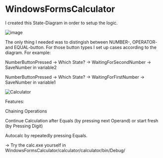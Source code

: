 # WindowsFormsCalculator

I created this State-Diagram in order to setup the logic.

![image](https://user-images.githubusercontent.com/29587190/141699720-d3924b0c-aa97-4898-821f-8b0ca70bf03b.png)





The only thing I needed was to distingish between NUMBER-, OPERATOR- and EQUAL-button. For those button types I set up cases according to the diagram.
For example:

NumberButtonPressed -> Which State? -> WaitingForSecondNumber -> SaveNumber in variable2

NumberButtonPressed -> Which State? ->  WaitingForFirstNumber -> SaveNumber in variable1



![Calculator](https://user-images.githubusercontent.com/29587190/141697909-0cb36415-3928-4f7b-b94c-1c9dd5196e79.PNG)



Features:

Chaining Operations

Continue Calculation after Equals (by pressing next Operand) or start fresh (by Pressing Digit)

Autocalc by repeatedly pressing Equals.

-> Try the calc.exe yourself in WindowsFormsCalculator/calculator/calculator/bin/Debug/ 
